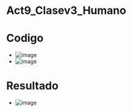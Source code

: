 # Act9_Clasev3_Humano
# Codigo
- ![image](https://github.com/user-attachments/assets/127dbe8d-edf5-47f7-ac7e-3cddea402baa)
- ![image](https://github.com/user-attachments/assets/5c33dafa-91a5-401b-b0ed-9c1fae72c56c)

# Resultado
- ![image](https://github.com/user-attachments/assets/e4fddc0f-0d7a-48d3-9c6e-2286a98637c7)

